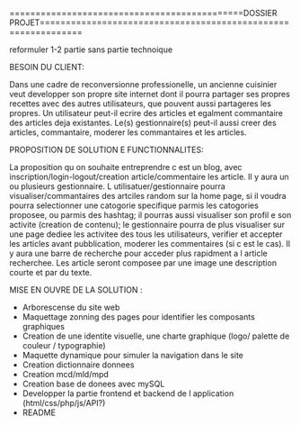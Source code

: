=============================================DOSSIER PROJET==============================================================

reformuler 1-2 partie sans partie technoique

BESOIN DU CLIENT:

Dans une cadre de reconversionne professionelle, un ancienne cuisinier veut developper son propre site internet dont il pourra partager ses propres recettes avec des autres utilisateurs, que pouvent aussi partageres les propres.
Un utilisateur peut-il ecrire des articles et egalment commantaire des articles deja existantes.
Le(s) gestionnaire(s) peut-il aussi creer des articles, commantaire, moderer les commantaires et les articles.




PROPOSITION DE SOLUTION E FUNCTIONNALITES:

La proposition qu on souhaite entreprendre c est un blog, avec inscription/login-logout/creation article/commentaire les article. 
Il y aura un ou plusieurs gestionnaire.
L utilisatuer/gestionnaire pourra visualiser/commantaires des artciles random sur la home page, si il voudra pourra selectionner une catogorie specifique parmis les catogories proposee, ou parmis des hashtag; il pourras aussi visualiser son profil e son activite (creation de contenu); le gestionnaire pourra de plus visualiser sur une page dediee les activitee des tous les utilisateurs, verifier et accepter les articles avant pubblication, moderer les commentaires (si c est le cas).
Il y aura une barre de recherche pour acceder plus rapidment a l article recherchee.
Les article seront composee par une image une description courte et par du texte.




MISE EN OUVRE DE LA SOLUTION :

- Arborescense du site web 
- Maquettage zonning des pages pour identifier les composants graphiques
- Creation de une identite visuelle, une charte graphique (logo/ palette de couleur / typographie)
- Maquette dynamique pour simuler la navigation dans le site 
- Creation dictionnaire donnees
- Creation mcd/mld/mpd
- Creation base de donees avec mySQL
- Developper la partie frontend et backend de l application (html/css/php/js/API?)
- README













